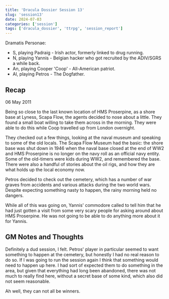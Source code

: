 ```yaml
---
title: 'Dracula Dossier Session 13'
slug: 'session13'
date: 2024-07-03
categories: ['session']
tags: ['dracula_dossier', 'ttrpg', 'session_report']
---
```


Dramatis Personae:

* S, playing Padraig - Irish actor, formerly linked to drug running.
* N, playing Yannis - Belgian hacker who got recruited by the ADIV/SGRS a while back.
* An, playing Cooper 'Coop' - All-American patriot.
* Al, playing Petros - The Dogfather.

## Recap

06 May 2011

Being so close to the last known location of HMS Proserpine, as a shore base at Lyness, Scapa Flow, the agents decided to nose about a little. They found a small boat willing to take them across in the morning. They were able to do this while Coop travelled up from London overnight.

They checked out a few things, looking at the naval museum and speaking to some of the old locals. The Scapa Flow Museum had the basic: the shore base was shut down in 1946 when the naval base closed at the end of WW2 and HMS Proserpine is no longer on the navy roll as an official navy entity. Some of the old-timers were kids during WW2, and remembered the base. There were also a handful of stories about the oil rigs, and how they are what holds up the local economy now.

Petros decided to check out the cemetery, which has a number of war graves from accidents and various attacks during the two world wars. Despite expecting something nasty to happen, the rainy morning held no dangers.

While all of this was going on, Yannis' commodore called to tell him that he had just gotten a visit from some very scary people for asking around about HMS Proserpine. He was not going to be able to do anything more about it for Yannis.

## GM Notes and Thoughts

Definitely a dud session, I felt. Petros' player in particular seemed to want something to happen at the cemetery, but honestly I had no real reason to do so. If I was going to run the session again I think that something would need to happen up here. I had sort of expected them to do something in the area, but given that everything had long been abandoned, there was not much to really find here, without a secret base of some kind, which also did not seem reasonable.

Ah well, they can not all be winners.
